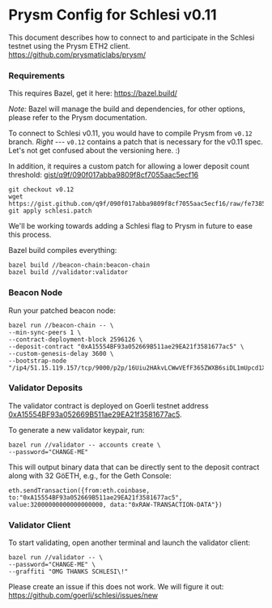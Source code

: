 # Prysm Config for Schlesi v0.11

This document describes how to connect to and participate in the Schlesi testnet using the Prysm ETH2 client. https://github.com/prysmaticlabs/prysm/

### Requirements

This requires Bazel, get it here: https://bazel.build/

_Note:_ Bazel will manage the build and dependencies, for other options, please refer to the Prysm documentation.

To connect to Schlesi v0.11, you would have to compile Prysm from `v0.12` branch. _Right_ --- `v0.12` contains a patch that is necessary for the v0.11 spec. Let's not get confused about the versioning here. :)

In addition, it requires a custom patch for allowing a lower deposit count threshold: [gist/q9f/090f017abba9809f8cf7055aac5ecf16](https://gist.github.com/q9f/090f017abba9809f8cf7055aac5ecf16)

```
git checkout v0.12
wget https://gist.github.com/q9f/090f017abba9809f8cf7055aac5ecf16/raw/fe7385845670e137fabbd77b8e9d22b8ebf9efa2/schlesi.patch
git apply schlesi.patch
```

We'll be working towards adding a Schlesi flag to Prysm in future to ease this process.

Bazel build compiles everything:

```
bazel build //beacon-chain:beacon-chain
bazel build //validator:validator
```

### Beacon Node

Run your patched beacon node:

```
bazel run //beacon-chain -- \
--min-sync-peers 1 \
--contract-deployment-block 2596126 \
--deposit-contract "0xA15554BF93a052669B511ae29EA21f3581677ac5" \
--custom-genesis-delay 3600 \
--bootstrap-node "/ip4/51.15.119.157/tcp/9000/p2p/16Uiu2HAkvLCWwVEfF365ZWXB6siDL1mUpcd1XQ1nSXAHmvM5W7wn,/ip4/51.15.119.157/tcp/13000/p2p/16Uiu2HAmNYCpko7ahZrZrzcpJRjL6bJ3JmPFiCbb9bgR3UHbHBsH"
```

### Validator Deposits

The validator contract is deployed on Goerli testnet address [0xA15554BF93a052669B511ae29EA21f3581677ac5](https://goerli.etherscan.io/address/0xA15554BF93a052669B511ae29EA21f3581677ac5).

To generate a new validator keypair, run:

```
bazel run //validator -- accounts create \
--password="CHANGE-ME"
```

This will output binary data that can be directly sent to the deposit contract along with 32 GöETH, e.g., for the Geth Console: 

```
eth.sendTransaction({from:eth.coinbase, to:"0xA15554BF93a052669B511ae29EA21f3581677ac5", value:32000000000000000000, data:"0xRAW-TRANSACTION-DATA"})
```

### Validator Client

To start validating, open another terminal and launch the validator client:

```
bazel run //validator -- \
--password="CHANGE-ME" \
--graffiti "OMG THANKS SCHLESI\!"
```

Please create an issue if this does not work. We will figure it out: https://github.com/goerli/schlesi/issues/new
